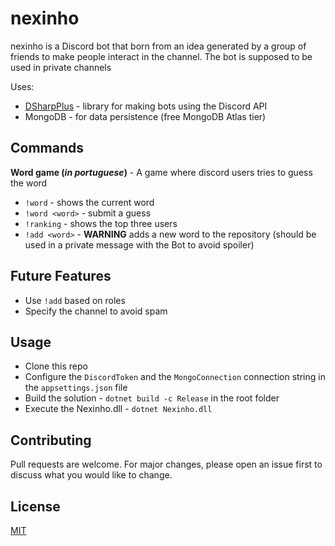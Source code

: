 # nexinho

nexinho is a Discord bot that born from an idea generated by a group of friends to make people interact in the channel. The bot is supposed to be used in private channels

Uses:
* [DSharpPlus](https://github.com/DSharpPlus/DSharpPlus) - library for making bots using the Discord API
* MongoDB - for data persistence (free MongoDB Atlas tier)

## Commands

**Word game (*in portuguese*)** - A game where discord users tries to guess the word

* `!word` - shows the current word
* `!word <word>` - submit a guess
* `!ranking` - shows the top three users
* `!add <word>` - **WARNING** adds a new word to the repository (should be used in a private message with the Bot to avoid spoiler)


## Future Features

* Use `!add` based on roles
* Specify the channel to avoid spam

## Usage

* Clone this repo
* Configure the `DiscordToken` and the `MongoConnection` connection string in the `appsettings.json` file
* Build the solution - `dotnet build -c Release` in the root folder
* Execute the Nexinho.dll - `dotnet Nexinho.dll`

## Contributing
Pull requests are welcome. For major changes, please open an issue first to discuss what you would like to change.

## License
[MIT](LICENSE)
